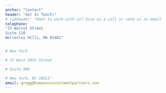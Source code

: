 ```yaml
---
anchor: "Contact"
header: "Get In Touch!"
# subheader: "Want to work with us? Give us a call or send us an email and we will get back to you as soon as possible!"
telephone: 
"37 Walnut Street
Suite 110
Wellesley Hills, MA 02481"


# New York

# 37 West 20th Street

# Suite 906

# New York, NY 10011"
email: gregg@hamazoninvestmentpartners.com
---
```

